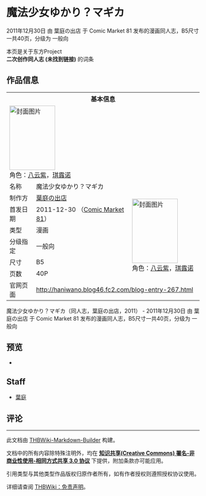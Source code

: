 # 魔法少女ゆかり？マギカ

<!-- source html: G:\repos\THBWiki-Markdown-Builder\THBWikiMarkdown\Temp\main\1\16\ns0%3A%E9%AD%94%E6%B3%95%E5%B0%91%E5%A5%B3%E3%82%86%E3%81%8B%E3%82%8A%EF%BC%9F%E3%83%9E%E3%82%AE%E3%82%AB.html -->

2011年12月30日 由 葉庭の出店 于 Comic Market 81 发布的漫画同人志，B5尺寸一共40页，分级为 一般向

本页是关于东方Project  
 **二次创作同人志 (未找到链接)** 的词条

## 作品信息

<table><tbody><tr><th colspan="3">基本信息</th></tr><tr><td class="cover-artwork-mobile" colspan="2"><a href="./文件-魔法少女ゆかり？マギカ封面.jpg.md" class="image" title="封面图片"><img alt="封面图片" src="https://upload.thwiki.cc/thumb/8/85/%E9%AD%94%E6%B3%95%E5%B0%91%E5%A5%B3%E3%82%86%E3%81%8B%E3%82%8A%EF%BC%9F%E3%83%9E%E3%82%AE%E3%82%AB%E5%B0%81%E9%9D%A2.jpg/119px-%E9%AD%94%E6%B3%95%E5%B0%91%E5%A5%B3%E3%82%86%E3%81%8B%E3%82%8A%EF%BC%9F%E3%83%9E%E3%82%AE%E3%82%AB%E5%B0%81%E9%9D%A2.jpg" decoding="async" loading="lazy" width="119" height="168" srcset="https://upload.thwiki.cc/thumb/8/85/%E9%AD%94%E6%B3%95%E5%B0%91%E5%A5%B3%E3%82%86%E3%81%8B%E3%82%8A%EF%BC%9F%E3%83%9E%E3%82%AE%E3%82%AB%E5%B0%81%E9%9D%A2.jpg/179px-%E9%AD%94%E6%B3%95%E5%B0%91%E5%A5%B3%E3%82%86%E3%81%8B%E3%82%8A%EF%BC%9F%E3%83%9E%E3%82%AE%E3%82%AB%E5%B0%81%E9%9D%A2.jpg 1.5x, https://upload.thwiki.cc/thumb/8/85/%E9%AD%94%E6%B3%95%E5%B0%91%E5%A5%B3%E3%82%86%E3%81%8B%E3%82%8A%EF%BC%9F%E3%83%9E%E3%82%AE%E3%82%AB%E5%B0%81%E9%9D%A2.jpg/239px-%E9%AD%94%E6%B3%95%E5%B0%91%E5%A5%B3%E3%82%86%E3%81%8B%E3%82%8A%EF%BC%9F%E3%83%9E%E3%82%AE%E3%82%AB%E5%B0%81%E9%9D%A2.jpg 2x" data-file-width="711" data-file-height="1000"></a><div class="cover-char">角色：<a href="./八云紫.md" title="八云紫">八云紫</a>，<a href="./琪露诺.md" title="琪露诺">琪露诺</a></div></td>
</tr><tr><td class="label">名称</td><td colspan="2"> 魔法少女ゆかり？マギカ </td></tr><tr><td class="label">制作方</td><td><a href="./葉庭の出店.md" title="葉庭の出店">葉庭の出店</a></td><td class="cover-artwork" rowspan="6" style="min-width:168px;"><a href="./文件-魔法少女ゆかり？マギカ封面.jpg.md" class="image" title="封面图片"><img alt="封面图片" src="https://upload.thwiki.cc/thumb/8/85/%E9%AD%94%E6%B3%95%E5%B0%91%E5%A5%B3%E3%82%86%E3%81%8B%E3%82%8A%EF%BC%9F%E3%83%9E%E3%82%AE%E3%82%AB%E5%B0%81%E9%9D%A2.jpg/119px-%E9%AD%94%E6%B3%95%E5%B0%91%E5%A5%B3%E3%82%86%E3%81%8B%E3%82%8A%EF%BC%9F%E3%83%9E%E3%82%AE%E3%82%AB%E5%B0%81%E9%9D%A2.jpg" decoding="async" loading="lazy" width="119" height="168" srcset="https://upload.thwiki.cc/thumb/8/85/%E9%AD%94%E6%B3%95%E5%B0%91%E5%A5%B3%E3%82%86%E3%81%8B%E3%82%8A%EF%BC%9F%E3%83%9E%E3%82%AE%E3%82%AB%E5%B0%81%E9%9D%A2.jpg/179px-%E9%AD%94%E6%B3%95%E5%B0%91%E5%A5%B3%E3%82%86%E3%81%8B%E3%82%8A%EF%BC%9F%E3%83%9E%E3%82%AE%E3%82%AB%E5%B0%81%E9%9D%A2.jpg 1.5x, https://upload.thwiki.cc/thumb/8/85/%E9%AD%94%E6%B3%95%E5%B0%91%E5%A5%B3%E3%82%86%E3%81%8B%E3%82%8A%EF%BC%9F%E3%83%9E%E3%82%AE%E3%82%AB%E5%B0%81%E9%9D%A2.jpg/239px-%E9%AD%94%E6%B3%95%E5%B0%91%E5%A5%B3%E3%82%86%E3%81%8B%E3%82%8A%EF%BC%9F%E3%83%9E%E3%82%AE%E3%82%AB%E5%B0%81%E9%9D%A2.jpg 2x" data-file-width="711" data-file-height="1000"></a><div class="cover-char">角色：<a href="./八云紫.md" title="八云紫">八云紫</a>，<a href="./琪露诺.md" title="琪露诺">琪露诺</a></div></td>
</tr><tr><td class="label">首发日期</td><td>2011-12-30&#160;（<a href="/展会作品列表?e=Comic+Market%2381">Comic Market 81</a>）</td></tr><tr><td class="label">类型</td><td>漫画</td></tr><tr><td class="label">分级指定</td><td>一般向</td></tr><tr><td class="label">尺寸</td><td>B5</td></tr><tr><td class="label">页数</td><td>40P</td></tr>
<tr><td class="label">官网页面</td><td colspan="2"><a rel="nofollow" class="external free" href="http://haniwano.blog46.fc2.com/blog-entry-267.html">http://haniwano.blog46.fc2.com/blog-entry-267.html</a></td></tr></tbody></table>

魔法少女ゆかり？マギカ（同人志，葉庭の出店，2011） - 2011年12月30日 由 葉庭の出店 于 Comic Market 81 发布的漫画同人志，B5尺寸一共40页，分级为 一般向

## 预览
- [](./文件-魔法少女ゆかり？マギカ预览图1.jpg.md)


## Staff
- [葉庭](./葉庭.md)


## 评论




---

此文档由 [THBWiki-Markdown-Builder](https://github.com/Delsin-Yu/THBWiki-Markdown-Builder) 构建。

文档中的所有内容除特殊注明外，均在 [**知识共享(Creative Commons) 署名-非商业性使用-相同方式共享 3.0 协议**](https://creativecommons.org/licenses/by-sa/3.0/deed.zh-hans) 下提供，附加条款亦可能应用。

引用类型与其他类型作品版权归原作者所有，如有作者授权则遵照授权协议使用。

详细请查阅 [THBWiki：免责声明](https://thbwiki.cc/THBWiki:%E5%85%8D%E8%B4%A3%E5%A3%B0%E6%98%8E)。

